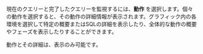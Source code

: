 現在のクエリーと完了したクエリーを監視するには、**動作** を選択します。個々の動作を選択すると、その動作の詳細情報が表示されます。グラフィック内の各環境を選択して特定の概要またはSQLの詳細を表示したり、全体的な動作の概要やフェーズを表示したりすることができます。

動作とその詳細は、表示のみ可能です。

